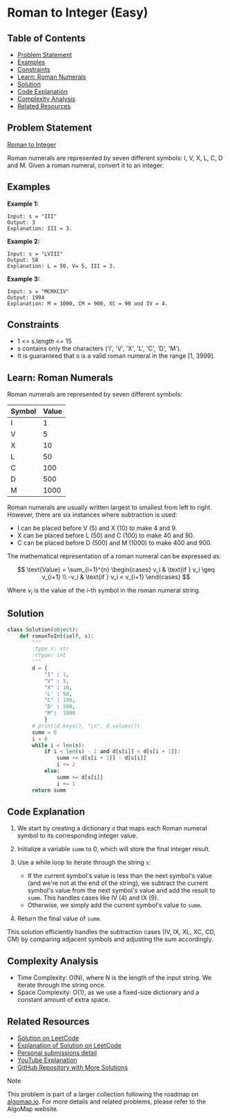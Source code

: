 # Roman to Integer (Easy)

## Table of Contents

- [Problem Statement](#problem-statement)
- [Examples](#examples)
- [Constraints](#constraints)
- [Learn: Roman Numerals](#learn-roman-numerals)
- [Solution](#solution)
- [Code Explanation](#code-explanation)
- [Complexity Analysis](#complexity-analysis)
- [Related Resources](#related-resources)

## Problem Statement

[Roman to Integer](https://leetcode.com/problems/roman-to-integer/)

Roman numerals are represented by seven different symbols: I, V, X, L, C, D and M. Given a roman numeral, convert it to an integer.

## Examples

**Example 1:**
```
Input: s = "III"
Output: 3
Explanation: III = 3.
```

**Example 2:**
```
Input: s = "LVIII"
Output: 58
Explanation: L = 50, V= 5, III = 3.
```

**Example 3:**
```
Input: s = "MCMXCIV"
Output: 1994
Explanation: M = 1000, CM = 900, XC = 90 and IV = 4.
```

## Constraints

- 1 <= s.length <= 15
- s contains only the characters ('I', 'V', 'X', 'L', 'C', 'D', 'M').
- It is guaranteed that s is a valid roman numeral in the range [1, 3999].

## Learn: Roman Numerals

Roman numerals are represented by seven different symbols:

| Symbol | Value |
|--------|-------|
| I      | 1     |
| V      | 5     |
| X      | 10    |
| L      | 50    |
| C      | 100   |
| D      | 500   |
| M      | 1000  |

Roman numerals are usually written largest to smallest from left to right. However, there are six instances where subtraction is used:

- I can be placed before V (5) and X (10) to make 4 and 9. 
- X can be placed before L (50) and C (100) to make 40 and 90. 
- C can be placed before D (500) and M (1000) to make 400 and 900.

The mathematical representation of a roman numeral can be expressed as:

$$
\text{Value} = \sum_{i=1}^{n} \begin{cases} 
v_i & \text{if } v_i \geq v_{i+1} \\
-v_i & \text{if } v_i < v_{i+1}
\end{cases}
$$

Where $v_i$ is the value of the $i$-th symbol in the roman numeral string.

## Solution

```python
class Solution(object):
    def romanToInt(self, s):
        """
        :type s: str
        :rtype: int
        """
        d = {
            "I" : 1,
            "V" : 5,
            "X" : 10,
            'L' : 50,
            "C" : 100,
            'D' : 500,
            "M":  1000
            }
        # print(d.keys(), "\n", d.values())
        summ = 0
        i = 0
        while i < len(s):
            if i < len(s) - 1 and d[s[i]] < d[s[i + 1]]:
                summ += d[s[i + 1]] - d[s[i]]
                i += 2
            else:
                summ += d[s[i]]
                i += 1
        return summ
```

## Code Explanation

1. We start by creating a dictionary `d` that maps each Roman numeral symbol to its corresponding integer value.

2. Initialize a variable `summ` to 0, which will store the final integer result.

3. Use a while loop to iterate through the string `s`:
   - If the current symbol's value is less than the next symbol's value (and we're not at the end of the string), we subtract the current symbol's value from the next symbol's value and add the result to `summ`. This handles cases like IV (4) and IX (9).
   - Otherwise, we simply add the current symbol's value to `summ`.

4. Return the final value of `summ`.

This solution efficiently handles the subtraction cases (IV, IX, XL, XC, CD, CM) by comparing adjacent symbols and adjusting the sum accordingly.

## Complexity Analysis

- Time Complexity: O(N), where N is the length of the input string. We iterate through the string once.
- Space Complexity: O(1), as we use a fixed-size dictionary and a constant amount of extra space.

## Related Resources

- [Solution on LeetCode](https://leetcode.com/problems/roman-to-integer/submissions/1356676550/)
- [Explanation of Solution on LeetCode](https://leetcode.com/problems/roman-to-integer/solutions/5640909/roman-to-integer-solution)
- [Personal submissions detail](https://leetcode.com/submissions/detail/1356676550/)
- [YouTube Explanation](https://www.youtube.com/watch?v=JlVOzbOJiv0)
- [GitHub Repository with More Solutions](https://github.com/gahogg/Leetcode-Solutions/blob/main/Is%20Subsequence%20-%20Leetcode%20392)

> [!NOTE]
> This problem is part of a larger collection following the roadmap on [algomap.io](https://algomap.io/). For more details and related problems, please refer to the AlgoMap website.
